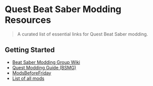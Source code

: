 # Quest Beat Saber Modding Resources

> A curated list of essential links for Quest Beat Saber modding.

## Getting Started

- [Beat Saber Modding Group Wiki](https://bsmg.wiki/quest/)
- [Quest Modding Guide (BSMG)](https://bsmg.wiki/quest/installing-quest-mods.html)
- [ModsBeforeFriday](https://mbf.bsquest.xyz)
- [List of all mods](https://mods.bsquest.xyz)


